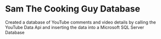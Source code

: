 # Sam The Cooking Guy Database

Created a database of YouTube comments and video details by calling the YouTube Data Api and inserting the data into a Microsoft SQL Server Database

